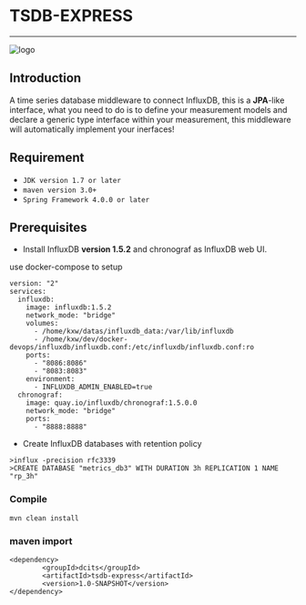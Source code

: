 # TSDB-EXPRESS

-----------
![logo](http://dcits.com/statics/images/dcits/logo.png)


## Introduction
A time series database middleware to connect InfluxDB, this is a **JPA**-like interface, what you need to do is to define your measurement models and declare a generic type interface within your measurement, this middleware will automatically implement your inerfaces! 


## Requirement

*  `JDK version 1.7 or later`
*  `maven version 3.0+`
* `Spring Framework 4.0.0 or later`

## Prerequisites
* Install InfluxDB **version 1.5.2** and chronograf as InfluxDB web UI.

use docker-compose to setup 
 ```
 version: "2"
 services:
   influxdb:
     image: influxdb:1.5.2
     network_mode: "bridge"
     volumes:
       - /home/kxw/datas/influxdb_data:/var/lib/influxdb
       - /home/kxw/dev/docker-devops/influxdb/influxdb.conf:/etc/influxdb/influxdb.conf:ro
     ports:
       - "8086:8086"
       - "8083:8083"
     environment:
       - INFLUXDB_ADMIN_ENABLED=true
   chronograf:
     image: quay.io/influxdb/chronograf:1.5.0.0
     network_mode: "bridge"
     ports:
       - "8888:8888"
 
 ```
 
* Create InfluxDB databases with retention policy
```
>influx -precision rfc3339
>CREATE DATABASE "metrics_db3" WITH DURATION 3h REPLICATION 1 NAME "rp_3h"
```

### Compile

 `mvn clean install`
 
### maven import
```
<dependency>
        <groupId>dcits</groupId>
        <artifactId>tsdb-express</artifactId>
        <version>1.0-SNAPSHOT</version>
</dependency>
```


 

